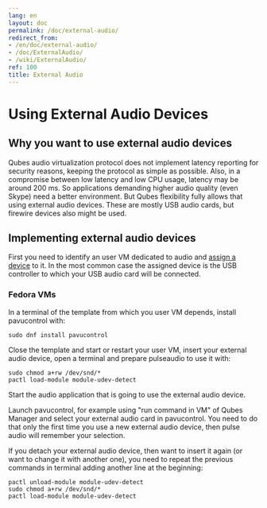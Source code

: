 ```yaml
---
lang: en
layout: doc
permalink: /doc/external-audio/
redirect_from:
- /en/doc/external-audio/
- /doc/ExternalAudio/
- /wiki/ExternalAudio/
ref: 100
title: External Audio
---
```


# Using External Audio Devices

## Why you want to use external audio devices

Qubes audio virtualization protocol does not implement latency reporting for security reasons, keeping the protocol as simple as possible.
Also, in a compromise between low latency and low CPU usage, latency may be around 200 ms.
So applications demanding higher audio quality (even Skype) need a better environment.
But Qubes flexibility fully allows that using external audio devices. 
These are mostly USB audio cards, but firewire devices also might be used.

## Implementing external audio devices

First you need to identify an user VM dedicated to audio and [assign a device](/doc/AssigningDevices) to it.
In the most common case the assigned device is the USB controller to which your USB audio card will be connected.

### Fedora VMs

In a terminal of the template from which you user VM depends, install pavucontrol with:

~~~
sudo dnf install pavucontrol
~~~

Close the template and start or restart your user VM, insert your external audio device, open a terminal and prepare pulseaudio to use it with:

~~~
sudo chmod a+rw /dev/snd/*
pactl load-module module-udev-detect
~~~

Start the audio application that is going to use the external audio device.

Launch pavucontrol, for example using "run command in VM" of Qubes Manager and select your external audio card in pavucontrol.
You need to do that only the first time you use a new external audio device, then pulse audio will remember your selection.

If you detach your external audio device, then want to insert it again (or want to change it with another one), you need to repeat the previous commands in terminal adding another line at the beginning:

~~~
pactl unload-module module-udev-detect
sudo chmod a+rw /dev/snd/*
pactl load-module module-udev-detect
~~~
